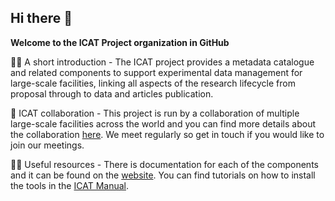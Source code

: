 ## Hi there 👋

**Welcome to the ICAT Project organization in GitHub**

🙋‍♀️ A short introduction - The ICAT project provides a metadata catalogue and related components to support experimental data management for large-scale facilities, linking all aspects of the research lifecycle from proposal through to data and articles publication.

🌈 ICAT collaboration - This project is run by a collaboration of multiple large-scale facilities across the world and you can find more details about the collaboration [here](https://icatproject.org/collaboration). We meet regularly so get in touch if you would like to join our meetings. 


👩‍💻 Useful resources - There is documentation for each of the components and it can be found on the [website](https://icatproject.org/user-documentation). You can find tutorials on how to install the tools in the [ICAT Manual](https://github.com/icatproject/icat.manual/tree/master/tutorials).

<!--
🍿 Fun facts - what does your team eat for breakfast?
🧙 Remember, you can do mighty things with the power of [Markdown](https://docs.github.com/github/writing-on-github/getting-started-with-writing-and-formatting-on-github/basic-writing-and-formatting-syntax)
-->
